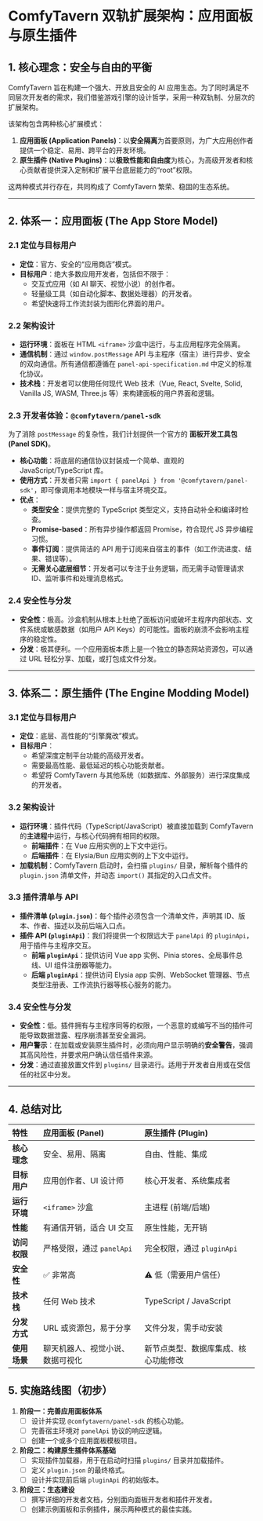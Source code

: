 # ComfyTavern 双轨扩展架构：应用面板与原生插件

## 1. 核心理念：安全与自由的平衡

ComfyTavern 旨在构建一个强大、开放且安全的 AI 应用生态。为了同时满足不同层次开发者的需求，我们借鉴游戏引擎的设计哲学，采用一种双轨制、分层次的扩展架构。

该架构包含两种核心扩展模式：

1.  **应用面板 (Application Panels)**：以**安全隔离**为首要原则，为广大应用创作者提供一个稳定、易用、跨平台的开发环境。
2.  **原生插件 (Native Plugins)**：以**极致性能和自由度**为核心，为高级开发者和核心贡献者提供深入定制和扩展平台底层能力的“root”权限。

这两种模式并行存在，共同构成了 ComfyTavern 繁荣、稳固的生态系统。

---

## 2. 体系一：应用面板 (The App Store Model)

### 2.1 定位与目标用户

-   **定位**：官方、安全的“应用商店”模式。
-   **目标用户**：绝大多数应用开发者，包括但不限于：
    -   交互式应用（如 AI 聊天、视觉小说）的创作者。
    -   轻量级工具（如自动化脚本、数据处理器）的开发者。
    -   希望快速将工作流封装为图形化界面的用户。

### 2.2 架构设计

-   **运行环境**：面板在 HTML `<iframe>` 沙盒中运行，与主应用程序完全隔离。
-   **通信机制**：通过 `window.postMessage` API 与主程序（宿主）进行异步、安全的双向通信。所有通信都遵循在 `panel-api-specification.md` 中定义的标准化协议。
-   **技术栈**：开发者可以使用任何现代 Web 技术（Vue, React, Svelte, Solid, Vanilla JS, WASM, Three.js 等）来构建面板的用户界面和逻辑。

### 2.3 开发者体验：`@comfytavern/panel-sdk`

为了消除 `postMessage` 的复杂性，我们计划提供一个官方的 **面板开发工具包 (Panel SDK)**。

-   **核心功能**：将底层的通信协议封装成一个简单、直观的 JavaScript/TypeScript 库。
-   **使用方式**：开发者只需 `import { panelApi } from '@comfytavern/panel-sdk'`，即可像调用本地模块一样与宿主环境交互。
-   **优点**：
    -   **类型安全**：提供完整的 TypeScript 类型定义，支持自动补全和编译时检查。
    -   **Promise-based**：所有异步操作都返回 Promise，符合现代 JS 异步编程习惯。
    -   **事件订阅**：提供简洁的 API 用于订阅来自宿主的事件（如工作流进度、结果、错误等）。
    -   **无需关心底层细节**：开发者可以专注于业务逻辑，而无需手动管理请求 ID、监听事件和处理消息格式。

### 2.4 安全性与分发

-   **安全性**：极高。沙盒机制从根本上杜绝了面板访问或破坏主程序内部状态、文件系统或敏感数据（如用户 API Keys）的可能性。面板的崩溃不会影响主程序的稳定性。
-   **分发**：极其便利。一个应用面板本质上是一个独立的静态网站资源包，可以通过 URL 轻松分享、加载，或打包成文件分发。

---

## 3. 体系二：原生插件 (The Engine Modding Model)

### 3.1 定位与目标用户

-   **定位**：底层、高性能的“引擎魔改”模式。
-   **目标用户**：
    -   希望深度定制平台功能的高级开发者。
    -   需要最高性能、最低延迟的核心功能贡献者。
    -   希望将 ComfyTavern 与其他系统（如数据库、外部服务）进行深度集成的开发者。

### 3.2 架构设计

-   **运行环境**：插件代码（TypeScript/JavaScript）被直接加载到 ComfyTavern 的**主进程**中运行，与核心代码拥有相同的权限。
    -   **前端插件**：在 Vue 应用实例的上下文中运行。
    -   **后端插件**：在 Elysia/Bun 应用实例的上下文中运行。
-   **加载机制**：ComfyTavern 启动时，会扫描 `plugins/` 目录，解析每个插件的 `plugin.json` 清单文件，并动态 `import()` 其指定的入口点文件。

### 3.3 插件清单与 API

-   **插件清单 (`plugin.json`)**：每个插件必须包含一个清单文件，声明其 ID、版本、作者、描述以及前后端入口点。
-   **插件 API (`pluginApi`)**：我们将提供一个权限远大于 `panelApi` 的 `pluginApi`，用于插件与主程序交互。
    -   **前端 `pluginApi`**：提供访问 Vue app 实例、Pinia stores、全局事件总线、UI 组件注册器等能力。
    -   **后端 `pluginApi`**：提供访问 Elysia app 实例、WebSocket 管理器、节点类型注册表、工作流执行器等核心服务的能力。

### 3.4 安全性与分发

-   **安全性**：低。插件拥有与主程序同等的权限，一个恶意的或编写不当的插件可能导致数据泄露、程序崩溃甚至安全漏洞。
-   **用户警示**：在加载或安装原生插件时，必须向用户显示明确的**安全警告**，强调其高风险性，并要求用户确认信任插件来源。
-   **分发**：通过直接放置文件到 `plugins/` 目录进行。适用于开发者自用或在受信任的社区中分发。

---

## 4. 总结对比

| 特性 | 应用面板 (Panel) | 原生插件 (Plugin) |
| :--- | :--- | :--- |
| **核心理念** | 安全、易用、隔离 | 自由、性能、集成 |
| **目标用户** | 应用创作者、UI 设计师 | 核心开发者、系统集成者 |
| **运行环境** | `<iframe>` 沙盒 | 主进程 (前端/后端) |
| **性能** | 有通信开销，适合 UI 交互 | 原生性能，无开销 |
| **访问权限** | 严格受限，通过 `panelApi` | 完全权限，通过 `pluginApi` |
| **安全性** | ✅ 非常高 | ⚠️ 低（需要用户信任） |
| **技术栈** | 任何 Web 技术 | TypeScript / JavaScript |
| **分发方式** | URL 或资源包，易于分享 | 文件分发，需手动安装 |
| **使用场景** | 聊天机器人、视觉小说、数据可视化 | 新节点类型、数据库集成、核心功能修改 |

## 5. 实施路线图（初步）

1.  **阶段一：完善应用面板体系**
    -   [ ] 设计并实现 `@comfytavern/panel-sdk` 的核心功能。
    -   [ ] 完善宿主环境对 `panelApi` 协议的响应逻辑。
    -   [ ] 创建一个或多个应用面板模板项目。
2.  **阶段二：构建原生插件体系基础**
    -   [ ] 实现插件加载器，用于在启动时扫描 `plugins/` 目录并加载插件。
    -   [ ] 定义 `plugin.json` 的最终格式。
    -   [ ] 设计并实现前后端 `pluginApi` 的初始版本。
3.  **阶段三：生态建设**
    -   [ ] 撰写详细的开发者文档，分别面向面板开发者和插件开发者。
    -   [ ] 创建示例面板和示例插件，展示两种模式的最佳实践。